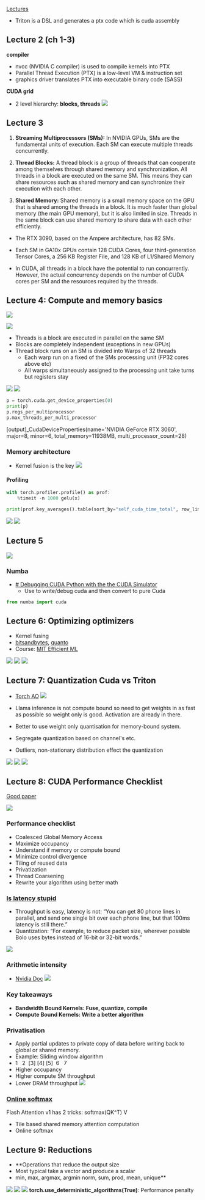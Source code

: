 
[Lectures](https://github.com/cuda-mode/lectures)
- Triton is a DSL and generates a ptx code which is cuda assembly

## Lecture 2 (ch 1-3)

**compiler**
- nvcc (NVIDIA C compiler) is used to compile kernels into PTX
- Parallel Thread Execution (PTX) is a low-level VM & instruction set
- graphics driver translates PTX into executable binary code (SASS)

**CUDA grid**
- 2 level hierarchy: **blocks, threads**
![](attachments/8152bb9b12808d735c6db216a4b9da6a_MD5.jpeg)


## Lecture 3

1. **Streaming Multiprocessors (SMs):** In NVIDIA GPUs, SMs are the fundamental units of execution. Each SM can execute multiple threads concurrently.

2. **Thread Blocks:** A thread block is a group of threads that can cooperate among themselves through shared memory and synchronization. All threads in a block are executed on the same SM. This means they can share resources such as shared memory and can synchronize their execution with each other.

3. **Shared Memory:** Shared memory is a small memory space on the GPU that is shared among the threads in a block. It is much faster than global memory (the main GPU memory), but it is also limited in size. Threads in the same block can use shared memory to share data with each other efficiently.

- The RTX 3090, based on the Ampere architecture, has 82 SMs.

- Each SM in GA10x GPUs contain 128 CUDA Cores, four third-generation Tensor Cores, a 256 KB Register File, and 128 KB of L1/Shared Memory

- In CUDA, all threads in a block have the potential to run concurrently. However, the actual concurrency depends on the number of CUDA cores per SM and the resources required by the threads.


## Lecture 4: Compute and memory basics

![](attachments/c099e90d0ed5de0e8398b905150b83fd_MD5.jpeg)

![](attachments/24d4da152b10cb7be00b1fd0d19cc21f_MD5.jpeg)

- Threads is a block are executed in parallel on the same SM
- Blocks are completely independent (exceptions in new GPUs)
- Thread block runs on an SM is divided into Warps of 32 threads
	- Each warp run on a fixed of the SMs processing unit (FP32 cores above etc)
	- All warps simultaneously assigned to the processing unit take turns but registers stay

![](attachments/4d00f2450e0a5a024370f9f342d384c4_MD5.jpeg)
![](attachments/7d75771f720475ec9e2cfb4d70191d6a_MD5.jpeg)

```python
p = torch.cuda.get_device_properties(0)
print(p)
p.regs_per_multiprocessor
p.max_threads_per_multi_processor
```
[output]_CudaDeviceProperties(name='NVIDIA GeForce RTX 3060', major=8, minor=6, total_memory=11938MB, multi_processor_count=28)


### Memory architecture

- Kernel fusion is the key
![](attachments/0386db23676ec5f1b40462e1b1786f58_MD5.jpeg)
#### Profiling
```python
with torch.profiler.profile() as prof:
	%timeit -n 1000 gelu(x)

print(prof.key_averages().table(sort_by="self_cuda_time_total", row_limit=10))
```


![](attachments/9ed55f9e87fc815e9032508af8f62d02_MD5.jpeg)
![](attachments/8ba1d475edb127c4be077d31fc2aacef_MD5.jpeg)


## Lecture 5

![](attachments/3d034c4573b3f968ab36c5a12f6f36df_MD5.jpeg)

### Numba

- [# Debugging CUDA Python with the the CUDA Simulator](https://numba.pydata.org/numba-doc/dev/cuda/simulator.html#debugging-cuda-python-with-the-the-cuda-simulator "Permalink to this headline")
  - Use to write/debug cuda and then convert to pure Cuda

```python
from numba import cuda
```

## Lecture 6: Optimizing optimizers

- Kernel fusing
- [bitsandbytes](https://github.com/TimDettmers/bitsandbytes), [quanto](https://huggingface.co/blog/quanto-introduction)
- Course: [MIT Efficient ML](https://hanlab.mit.edu/courses/2023-fall-65940)

![](attachments/737ccf8a5ca4d4ba55c5ff0559285f47_MD5.jpeg)
![](attachments/bc321db0e598769d05651f56cc0f0039_MD5.jpeg)
![](attachments/8243eefe644a15db2e9c846d45018c8a_MD5.jpeg)
## Lecture 7: Quantization Cuda vs Triton

- [Torch AO](https://github.com/pytorch/ao)
![](attachments/9b7ed92615cbde9e7b79f23c86dade2a_MD5.jpeg)
- Llama inference is not compute bound so need to get weights in as fast as possible so weight only is good. Activation are already in there.
- Better to use weight only quantisation for memory-bound system.

- Segregate quantization based on channel's etc.
- Outliers, non-stationary distribution effect the quantization

![](attachments/a1186b834986ebc12707b8b51e2b5301_MD5.jpeg)
![](attachments/776b04f4da95090fdcb18e45ad2374ed_MD5.jpeg)
![](attachments/7e7ef58308c6451207900e1995d313d9_MD5.jpeg)
## Lecture 8: CUDA Performance Checklist

[Good paper](https://arxiv.org/pdf/1804.06826)

![](attachments/751f6fce60dc16437c426624db4b1bd6_MD5.jpeg)

### Performance checklist

- Coalesced Global Memory Access
- Maximize occupancy
- Understand if memory or compute bound
- Minimize control divergence
- Tiling of reused data
- Privatization
- Thread Coarsening
- Rewrite your algorithm using better math

### [Is latency stupid](http://www.stuartcheshire.org/rants/latency.html)

- Throughput is easy, latency is not: “You can get 80 phone lines in parallel, and send one single bit over each phone line, but that 100ms latency is still there.”
- Quantization: “For example, to reduce packet size, wherever possible Bolo uses bytes instead of 16-bit or 32-bit words.”

![](attachments/d86ce29da607228e6db8c73f63262a98_MD5.jpeg)

### Arithmetic intensity
- [Nvidia Doc](https://developer.download.nvidia.com/video/gputechconf/gtc/2019/presentation/s9926-tensor-core-performance-the-ultimate-guide.pdf)
![](attachments/e32e4598bd5863cb604953b49a97165e_MD5.jpeg)
 
### Key takeaways

- **Bandwidth Bound Kernels: Fuse, quantize, compile** 
- **Compute Bound Kernels: Write a better algorithm**

### Privatisation

- Apply partial updates to private copy of data before writing back to global or shared memory. 
- Example: Sliding window algorithm
- 1   2  [3] [4] [5]  6   7
- Higher occupancy
- Higher compute SM throughput
- Lower DRAM throughput
![](attachments/b614d8e862ac37fe03a9f5d54ee7a49e_MD5.jpeg)

### [Online softmax](https://arxiv.org/pdf/1805.02867)

Flash Attention v1 has 2 tricks: softmax(QK^T) V
- Tile based shared memory attention computation
- Online softmax

## Lecture 9: Reductions

- **Operations that reduce the output size
- Most typical take a vector and produce a scalar
- min, max, argmax, argmin norm, sum, prod, mean, unique**

![](attachments/358b1ea28c4afc9ae3779dd55d20acc2_MD5.jpeg)
![](attachments/374119864cd21f170449c969ed2801b6_MD5.jpeg)
![](attachments/e736e16e618c0e3aaf41264e18b56eb7_MD5.jpeg)
**torch.use_deterministic_algorithms(True)**: Performance penalty

